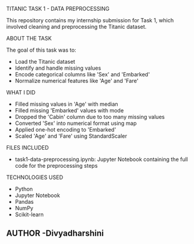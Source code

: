 TITANIC TASK 1 - DATA PREPROCESSING

This repository contains my internship submission for Task 1, which involved cleaning and preprocessing the Titanic dataset.

ABOUT THE TASK

The goal of this task was to:
- Load the Titanic dataset
- Identify and handle missing values
- Encode categorical columns like 'Sex' and 'Embarked'
- Normalize numerical features like 'Age' and 'Fare'

 WHAT I DID

- Filled missing values in 'Age' with median
- Filled missing 'Embarked' values with mode
- Dropped the 'Cabin' column due to too many missing values
- Converted 'Sex' into numerical format using map
- Applied one-hot encoding to 'Embarked'
- Scaled 'Age' and 'Fare' using StandardScaler

 FILES INCLUDED

- task1-data-preprocessing.ipynb: Jupyter Notebook containing the full code for the preprocessing steps

 TECHNOLOGIES USED

- Python
- Jupyter Notebook
- Pandas
- NumPy
- Scikit-learn

 AUTHOR
-Divyadharshini
-
